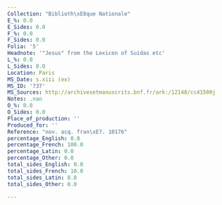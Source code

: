 ```yaml
---
Collection: "Biblioth\xE8que Nationale"
E_%: 0.0
E_Sides: 0.0
F_%: 0.0
F_Sides: 0.0
Folia: '5'
Headnote: '"Jesus" from the Lexicon of Suidas etc'
L_%: 0.0
L_Sides: 0.0
Location: Paris
MS_Date: s.xiii (ex)
MS_ID: '737'
MS_Sources: http://archivesetmanuscrits.bnf.fr/ark:/12148/cc41500j
Notes: .nan
O_%: 0.0
O_Sides: 0.0
Place_of_production: ''
Produced_for: ''
Reference: "nov. acq. fran\xE7. 10176"
percentage_English: 0.0
percentage_French: 100.0
percentage_Latin: 0.0
percentage_Other: 0.0
total_sides_English: 0.0
total_sides_French: 10.0
total_sides_Latin: 0.0
total_sides_Other: 0.0

---
```

